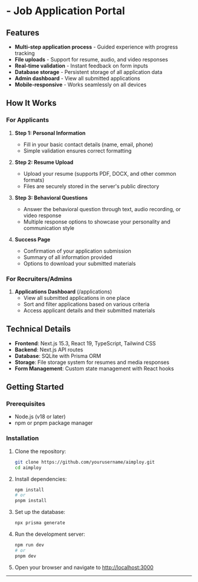 #  - Job Application Portal




##  Features

- **Multi-step application process** - Guided experience with progress tracking
- **File uploads** - Support for resume, audio, and video responses
- **Real-time validation** - Instant feedback on form inputs
- **Database storage** - Persistent storage of all application data
- **Admin dashboard** - View all submitted applications
- **Mobile-responsive** - Works seamlessly on all devices

##  How It Works

### For Applicants

1. **Step 1: Personal Information**
   - Fill in your basic contact details (name, email, phone)
   - Simple validation ensures correct formatting

2. **Step 2: Resume Upload**
   - Upload your resume (supports PDF, DOCX, and other common formats)
   - Files are securely stored in the server's public directory

3. **Step 3: Behavioral Questions**
   - Answer the behavioral question through text, audio recording, or video response
   - Multiple response options to showcase your personality and communication style

4. **Success Page**
   - Confirmation of your application submission
   - Summary of all information provided
   - Options to download your submitted materials

### For Recruiters/Admins

1. **Applications Dashboard** (/applications)
   - View all submitted applications in one place
   - Sort and filter applications based on various criteria
   - Access applicant details and their submitted materials

##  Technical Details

- **Frontend**: Next.js 15.3, React 19, TypeScript, Tailwind CSS
- **Backend**: Next.js API routes
- **Database**: SQLite with Prisma ORM
- **Storage**: File storage system for resumes and media responses
- **Form Management**: Custom state management with React hooks

##  Getting Started

### Prerequisites

- Node.js (v18 or later)
- npm or pnpm package manager

### Installation

1. Clone the repository:
   ```bash
   git clone https://github.com/yourusername/aimploy.git
   cd aimploy
   ```

2. Install dependencies:
   ```bash
   npm install
   # or
   pnpm install
   ```

3. Set up the database:
   ```bash
   npx prisma generate
   ```

4. Run the development server:
   ```bash
   npm run dev
   # or
   pnpm dev
   ```

5. Open your browser and navigate to [http://localhost:3000](http://localhost:3000)






---


